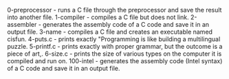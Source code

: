 0-preprocessor - runs a C file through the preprocessor and save the result into another file.
1-compiler - compiles a C file but does not link.
2-assembler - generates the assembly code of a C code and save it in an output file.
3-name - compiles a C file and creates an executable named cisfun.
4-puts.c - prints exactly "Programming is like building a multilingual puzzle.
5-printf.c - prints exactly with proper grammar, but the outcome is a piece of art,.
6-size.c - prints the size of various types on the computer it is compiled and run on.
100-intel - generates the assembly code (Intel syntax) of a C code and save it in an output file.
